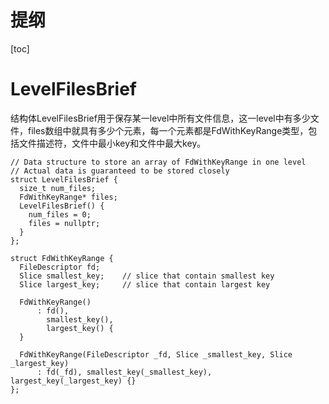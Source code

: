 # 提纲
[toc]

# LevelFilesBrief
结构体LevelFilesBrief用于保存某一level中所有文件信息，这一level中有多少文件，files数组中就具有多少个元素，每一个元素都是FdWithKeyRange类型，包括文件描述符，文件中最小key和文件中最大key。
```
// Data structure to store an array of FdWithKeyRange in one level
// Actual data is guaranteed to be stored closely
struct LevelFilesBrief {
  size_t num_files;
  FdWithKeyRange* files;
  LevelFilesBrief() {
    num_files = 0;
    files = nullptr;
  }
};

struct FdWithKeyRange {
  FileDescriptor fd;
  Slice smallest_key;    // slice that contain smallest key
  Slice largest_key;     // slice that contain largest key

  FdWithKeyRange()
      : fd(),
        smallest_key(),
        largest_key() {
  }

  FdWithKeyRange(FileDescriptor _fd, Slice _smallest_key, Slice _largest_key)
      : fd(_fd), smallest_key(_smallest_key), largest_key(_largest_key) {}
};
```
